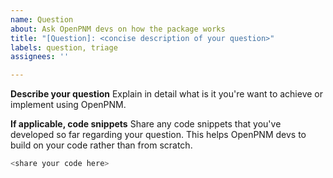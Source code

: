 ```yaml
---
name: Question
about: Ask OpenPNM devs on how the package works
title: "[Question]: <concise description of your question>"
labels: question, triage
assignees: ''

---
```


**Describe your question**
Explain in detail what is it you're want to achieve or implement using OpenPNM.

**If applicable, code snippets**
Share any code snippets that you've developed so far regarding your question. This helps OpenPNM devs to build on your code rather than from scratch.
```python
<share your code here>
```
